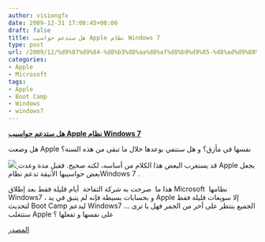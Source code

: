 ```yaml
---
author: visiongfx
date: 2009-12-31 17:08:45+00:00
draft: false
title: هل ستدعم حواسيب Apple نظام Windows 7
type: post
url: /2009/12/%d9%87%d9%84-%d8%b3%d8%aa%d8%af%d8%b9%d9%85-%d8%ad%d9%88%d8%a7%d8%b3%d9%8a%d8%a8-apple-%d9%86%d8%b8%d8%a7%d9%85-windows-7/
categories:
- Apple
- Microsoft
tags:
- Apple
- Boot Camp
- Windows
- windows7
---
```


[**هل ستدعم حواسيب Apple نظام Windows 7**](https://www.it-scoop.com/2009/12/%d9%87%d9%84-%d8%b3%d8%aa%d8%af%d8%b9%d9%85-%d8%ad%d9%88%d8%a7%d8%b3%d9%8a%d8%a8-apple-%d9%86%d8%b8%d8%a7%d9%85-windows-7/)


هل وضعت Apple نفسها في مأزق؟ و هل ستنفي بوعدها خلال ما تبقى من هذه السنة؟

[![](https://www.it-scoop.com/wp-content/uploads/2009/12/win7_apple-300x225.jpg)
](https://www.it-scoop.com/2009/12/%d9%87%d9%84-%d8%b3%d8%aa%d8%af%d8%b9%d9%85-%d8%ad%d9%88%d8%a7%d8%b3%d9%8a%d8%a8-apple-%d9%86%d8%b8%d8%a7%d9%85-windows-7/)
قد يستغرب البعض هذا الكلام من أساسه، لكنه صحيح. فقبل مدة وعدت Apple بجعل بعض حواسيبها الأنيقة تدعم نظامWindows 7 .

هذا ما  صرحت به شركة التفاحة  أيام قليلة فقط بعد إطلاق Microsoft  نظامها Windows7 ، و بحسابات بسيطة فإنه لم يتبق في يد Apple إلا سويعات قليلة فقط لتحديث Boot Camp  ليدعم  Windows7  ... الجميع ينتظر على أحر من الجمر  فهل يا ترى ستتغلب Apple على نفسها و تفعلها ؟

[المصدر](http://www.pcworld.com/article/185660/apple_misses_boot_camp_update_deadline.html)
